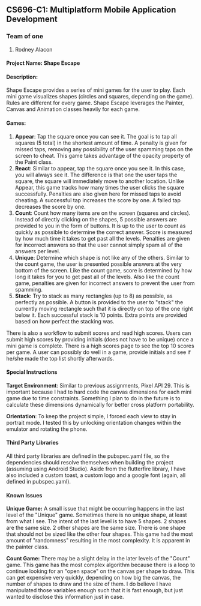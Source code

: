 ## CS696-C1: Multiplatform Mobile Application Development


### Team of one 
1. Rodney Alacon

#### Project Name: Shape Escape
#### Description:
Shape Escape provides a series of mini games for the user to play. Each mini game visualizes shapes (circles and squares, depending on the game). Rules are different for every game. Shape Escape leverages the Painter, Canvas and Animation classes heavily for each game.

#### Games:
1. **Appear**: Tap the square once you can see it. The goal is to tap all squares (5 total) in the shortest amount of time. A penalty is given for missed taps, removing any possibility of the user spamming taps on the screen to cheat. This game takes advantage of the opacity property of the Paint class.
2. **React**: Similar to appear, tap the square once you see it. In this case, you will always see it. The difference is that one the user taps the square, the square will immediately move to another location. Unlike Appear, this game tracks how many times the user clicks the square successfully. Penalties are also given here for missed taps to avoid cheating. A successful tap increases the score by one. A failed tap decreases the score by one.
3. **Count**: Count how many items are on the screen (squares and circles). Instead of directly clicking on the shapes, 5 possible answers are provided to you in the form of buttons. It is up to the user to count as quickly as possible to determine the correct answer. Score is measured by how much time it takes to get past all the levels. Penalties are given for incorrect answers so that the user cannot simply spam all of the answers per level.
4. **Unique**: Determine which shape is not like any of the others. Similar to the count game, the user is presented possible answers at the very bottom of the screen. Like the count game, score is determined by how long it takes for you to get past all of the levels. Also like the count game, penalties are given for incorrect answers to prevent the user from spamming.
5. **Stack**: Try to stack as many rectangles (up to 8) as possible, as perfectly as possible. A button is provided to the user to "stack" the currently moving rectangle such that it is directly on top of the one right below it. Each successful stack is 10 points. Extra points are provided based on how perfect the stacking was.

There is also a workflow to submit scores and read high scores. Users can submit high scores by providing initials (does not have to be unique) once a mini game is complete. There is a high scores page to see the top 10 scores per game. A user can possibly do well in a game, provide initials and see if he/she made the top list shortly afterwards.

#### Special Instructions
**Target Environment**: Similar to previous assignments, Pixel API 29. This is important because I had to hard code the canvas dimensions for each mini game due to time constraints. Something I plan to do in the future is to calculate these dimensions dynamically for better cross platform portability.

**Orientation**: To keep the project simple, I forced each view to stay in portrait mode. I tested this by unlocking orientation changes within the emulator and rotating the phone.

#### Third Party Libraries
All third party libraries are defined in the pubspec.yaml file, so the dependencies should resolve themselves when building the project (assuming using Android Studio). Aside from the flutterfire library, I have also included a custom toast, a custom logo and a google font (again, all defined in pubspec.yaml).

#### Known Issues
**Unique Game:** A small issue that might be occurring happens in the last level of the "Unique" game. Sometimes there is no unique shape, at least from what I see. The intent of the last level is to have 5 shapes. 2 shapes are the same size. 2 other shapes are the same size. There is one shape that should not be sized like the other four shapes. This game had the most amount of "randomness" resulting in the most complexity. It is apparent in the painter class.

**Count Game:** There may be a slight delay in the later levels of the "Count" game. This game has the most complex algorithm because there is a loop to continue looking for an "open space" on the canvas per shape to draw. This can get expensive very quickly, depending on how big the canvas, the number of shapes to draw and the size of them. I do believe I have manipulated those variables enough such that it is fast enough, but just wanted to disclose this information just in case. 